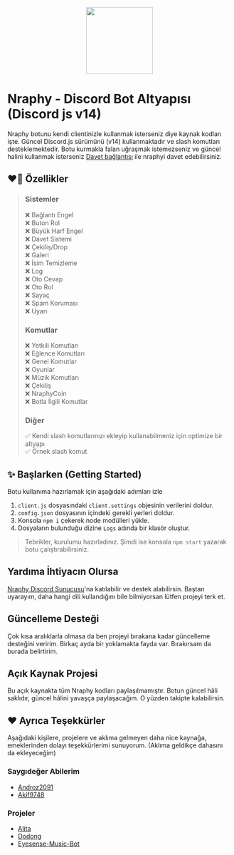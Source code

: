 <p align="center">
  <img width="150" height="150" href="https://discord.com/oauth2/authorize?client_id=700959962452459550&permissions=8&redirect_uri=https://discord.gg/VppTU9h&scope=applications.commands%20bot&response_type=code" src="https://cdn.discordapp.com/attachments/801418986809589771/1007426236894691378/Narpitti.png">
</p>

# Nraphy - Discord Bot Altyapısı (Discord js v14)
Nraphy botunu kendi clientinizle kullanmak isterseniz diye kaynak kodları işte. Güncel Discord.js sürümünü (v14) kullanmaktadır ve slash komutları desteklemektedir. Botu kurmakla falan uğraşmak istemezseniz ve güncel halini kullanmak isterseniz [Davet bağlantısı](https://discord.com/oauth2/authorize?client_id=700959962452459550&permissions=8&redirect_uri=https://discord.gg/VppTU9h&scope=applications.commands%20bot&response_type=code) ile nraphyi davet edebilirsiniz.

## ❤️‍🔥 Özellikler
> ### Sistemler
> ❌ Bağlantı Engel <br>
> ❌ Buton Rol <br>
> ❌ Büyük Harf Engel <br>
> ❌ Davet Sistemi <br>
> ❌ Çekiliş/Drop <br>
> ❌ Galeri <br>
> ❌ İsim Temizleme <br>
> ❌ Log <br>
> ❌ Oto Cevap <br>
> ❌ Oto Rol <br>
> ❌ Sayaç <br>
> ❌ Spam Koruması <br>
> ❌ Uyarı <br>
> ### Komutlar
> ❌ Yetkili Komutları <br>
> ❌ Eğlence Komutları <br>
> ❌ Genel Komutlar <br>
> ❌ Oyunlar <br>
> ❌ Müzik Komutları <br>
> ❌ Çekiliş <br>
> ❌ NraphyCoin <br>
> ❌ Botla İlgili Komutlar <br>
> ### Diğer
> ✅ Kendi slash komutlarınızı ekleyip kullanabilmeniz için optimize bir altyapı <br>
> ✅ Örnek slash komut <br>

## ✨ Başlarken (Getting Started)
Botu kullanıma hazırlamak için aşağıdaki adımları izle
1. `client.js` dosyasındaki `client.settings` objesinin verilerini doldur.
2. `config.json` dosyasının içindeki gerekli yerleri doldur.
3. Konsola `npm i` çekerek node modülleri yükle.
4. Dosyaların bulunduğu dizine `Logs` adında bir klasör oluştur.
> Tebrikler, kurulumu hazırladınız. Şimdi ise konsola `npm start` yazarak botu çalıştırabilirsiniz.

## Yardıma İhtiyacın Olursa
[Nraphy Discord Sunucusu](https://discord.gg/JhasTMZr2A)'na katılabilir ve destek alabilirsin. Baştan uyarayım, daha hangi dili kullandığını bile bilmiyorsan lütfen projeyi terk et.

## Güncelleme Desteği
Çok kısa aralıklarla olmasa da ben projeyi bırakana kadar güncelleme desteğini veririm. Birkaç ayda bir yoklamakta fayda var. Bırakırsam da burada belirtirim.

## Açık Kaynak Projesi
Bu açık kaynakta tüm Nraphy kodları paylaşılmamıştır. Botun güncel hâli saklıdır, güncel hâlini yavaşça paylaşacağım. O yüzden takipte kalabilirsin.

## ❤️ Ayrıca Teşekkürler
Aşağıdaki kişilere, projelere ve aklıma gelmeyen daha nice kaynağa, emeklerinden dolayı teşekkürlerimi sunuyorum. (Aklıma geldikçe dahasını da ekleyeceğim)
### Saygıdeğer Abilerim
* [Androz2091](https://github.com/Androz2091)
* [Akif9748](https://github.com/Akif9748)
### Projeler
* [Alita](https://github.com/KSJaay/Alita)
* [Dodong](https://github.com/nizewn/Dodong)
* [Eyesense-Music-Bot](https://github.com/naseif/Eyesense-Music-Bot)
